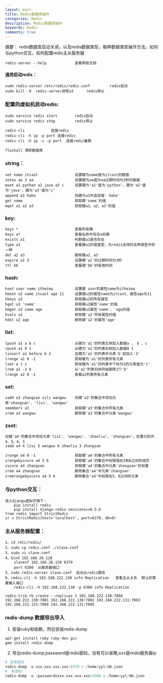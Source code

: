```yaml
---
layout: post
title: Redis数据库操作
categories: Redis
description: Redis数据库操作
keywords: Redis
comments: true
---
```


摘要： redis数据库启动关闭，以及redis数据类型，每种数据类型操作方法，如何与python交互，如何配置redis主从服务器

    redis-server --help				查看帮助文档
#### 通用启动redis：

	sudo redis-server /etc/redis/redis.conf			redis启动
	sudo kill -9  redis-server进程id		redis停止

### 配置的虚拟机启动redis:

	sudo service redis start		redis启动
	sudo service redis stop			redis停止

    redis-cli			 连接redis
    redis-cli -h ip -p port 连接redis
    redis-cli -h ip -c -p port  连接redis集群

    flushall 清除数据库


### string：

	set name itcast					设置键为name值为itcast的数据
	setex aa 3 aa					设置键为aa值为aa过期时间为3秒的数据
	mset a1 python a2 java a3 c     设置键为'a1'值为'python'、键为'a2'值为'java'、键为'a3'值为'c'
	append a1 haha					向键为a1中追加值' haha'
	get name						获取键'name'的值
	mget a1 a2 a3					获取键a1、a2、a3'的值
### key:

	keys *							查看所有键
	keys a*							查看名称中包含a的键
	exists a1						判断键a1是否存在
	type a1							查看键a1的值类型，为redis⽀持的五种类型中的⼀种
	del a2 a3						删除键a2、a3
	expire a1 3						设置键'a1'的过期时间为3秒
	ttl bb							查看键'bb'的有效时间
### hash:

	hset user name itheima			设置键 user的属性name为itheima
	hmset u2 name itcast age 11		设置键u2的属性name为itcast、属性age为11
	hkeys u2						获取键u2的所有属性
	hget u2 'name'					获取键u2属性'name'的值
	hmget u2 name age				获取键u2属性'name'、'age的值
	hvals u2						获取键'u2'所有属性的值
	hdel u2 age 					删除键'u2'的属性'age'

### list:

	lpush a1 a b c 					从键为'a1'的列表左侧加⼊数据a 、 b 、c
	rpush a1 0 1  					从键为'a1'的列表右侧加⼊数据0 1
	linsert a1 before b 3			在键为'a1'的列表中元素'b'前加⼊'3'
	lrange a1 0 -1					获取键为'a1'的列表所有元素
	lset a 1 z 						修改键为'a1'的列表中下标为1的元素值为'z'
	lrem a2 -2 b 					从'a2'列表右侧开始删除2个'b'
	lrange a2 0 -1					查看a2列表所有元素
	
### set:

	sadd a3 zhangsan sili wangwu 	向键'a3'的集合中添加元素'zhangsan'、'lisi'、'wangwu'
	smembers a3						获取键'a3'的集合中所有元素
	srem a3 wangwu					删除键'a3'的集合中元素'wangwu'
### zset:

	向键'a4'的集合中添加元素'lisi'、'wangwu'、'zhaoliu'、'zhangsan'，权重分别为4、5、6、3
	zadd a4 4 lisi 5 wangwu 6 zhaoliu 3 zhangsan

	zrange a4 0 -1					获取键'a4'的集合中所有元素
	zrangebyscore a4 5 6			获取键'a4'的集合中权限值在5和6之间的成员
	zscore a4 zhangsan				获取键'a4'的集合中元素'zhangsan'的权重
	zrem a4 zhangsan				删除集合'a4'中元素'zhangsan'
	zremrangebyscore a4 5 6			删除集合'a4'中权限在5、6之间的元素

### 与python交互：

	进入django虚拟环境下：
		pip install redis
		pip install django-redis-sessions==0.5.6
	from redis import StrictRedis
	sr = StrictRedis(host='localhost', port=6379, db=0)

### 主从服务器配置：

	1、cd /etc/redis/
	2、sudo cp redis.conf ./slave.conf
	3、sudo vi slave.conf
	4、bind 192.168.26.128
		slaveof 192.168.26.128 6379
		port 6380  从服务器端口  
	5、sudo redis-server slave.conf  启动从redis服务
	6、redis-cli -h 192.168.222.130 info Replication   查看主从关系  默认的需要输入端口
		redis-cli -h 192.168.222.130 -p 6380 info Replication

	redis-trib.rb create --replicas 1 192.168.222.130:7000 192.168.222.130:7001 192.168.222.130:7002 192.168.222.131:7003 192.168.222.131:7004 192.168.222.131:7005
	
	
### redis-dump 数据导出导入

1. 安装ruby和依赖，然后安装redis-dump  

```python
apt-get install ruby ruby-dev gcc
gem install redis-dump
```
2. 导出redis-dump,password是redis密码，没有可以省略;xxx是redis服务器ip

```python
# 没有密码
redis-dump -u xxx.xxx.xxx.xxx:6379 > /home/yyl/db.json
#　有密码 
redis-dump -u :password@xxx.xxx.xxx.xxx:6380 > /home/yyl/db.json
```